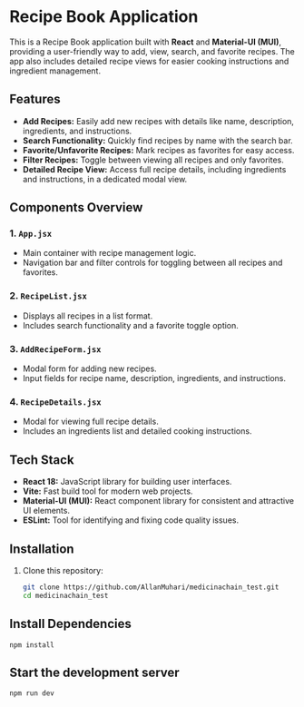 # Recipe Book Application

This is a Recipe Book application built with **React** and **Material-UI (MUI)**, providing a user-friendly way to add, view, search, and favorite recipes. The app also includes detailed recipe views for easier cooking instructions and ingredient management.

## Features

- **Add Recipes:** Easily add new recipes with details like name, description, ingredients, and instructions.
- **Search Functionality:** Quickly find recipes by name with the search bar.
- **Favorite/Unfavorite Recipes:** Mark recipes as favorites for easy access.
- **Filter Recipes:** Toggle between viewing all recipes and only favorites.
- **Detailed Recipe View:** Access full recipe details, including ingredients and instructions, in a dedicated modal view.

## Components Overview

### 1. `App.jsx`

- Main container with recipe management logic.
- Navigation bar and filter controls for toggling between all recipes and favorites.

### 2. `RecipeList.jsx`

- Displays all recipes in a list format.
- Includes search functionality and a favorite toggle option.

### 3. `AddRecipeForm.jsx`

- Modal form for adding new recipes.
- Input fields for recipe name, description, ingredients, and instructions.

### 4. `RecipeDetails.jsx`

- Modal for viewing full recipe details.
- Includes an ingredients list and detailed cooking instructions.

## Tech Stack

- **React 18:** JavaScript library for building user interfaces.
- **Vite:** Fast build tool for modern web projects.
- **Material-UI (MUI):** React component library for consistent and attractive UI elements.
- **ESLint:** Tool for identifying and fixing code quality issues.

## Installation

1. Clone this repository:
   ```bash
   git clone https://github.com/AllanMuhari/medicinachain_test.git
   cd medicinachain_test
   ```
## Install Dependencies

 ```npm install```

## Start the development server
  ```npm run dev```

